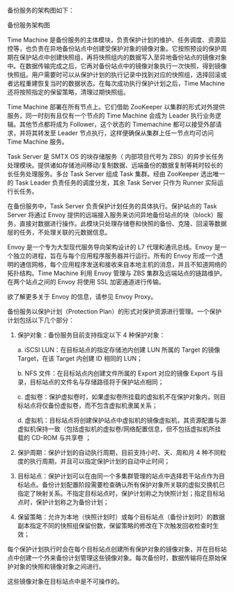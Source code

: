 <?xml version="1.0" encoding="UTF-8"?><?workdir /C:\Users\Admin\AppData\Local\Temp\temp20190704203527025?><?workdir-uri file:/C:/Users/Admin/AppData/Local/Temp/temp20190704203527025/?><?path2project ..\..\..\?><?path2project-uri ../../../?><?path2rootmap-uri ../../../?><topic xmlns:ditaarch="http://dita.oasis-open.org/architecture/2005/" xmlns:dita-ot="http://dita-ot.sourceforge.net/ns/201007/dita-ot" class="- topic/topic " ditaarch:DITAArchVersion="1.2" domains="(topic hi-d) (topic ut-d) (topic indexing-d) (topic hazard-d) (topic abbrev-d) (topic pr-d) (topic sw-d) (topic ui-d)" id="架构与核心组件" xtrf="file:/d:/safehaven/content/concepts/backup-service-white-paper/架构与核心组件.md" xtrc="topic:1;182:3"><title class="- topic/title " xtrf="file:/d:/safehaven/content/concepts/backup-service-white-paper/架构与核心组件.md" xtrc="title:1;182:3">架构与核心组件</title><body class="- topic/body " xtrf="file:/d:/safehaven/content/concepts/backup-service-white-paper/架构与核心组件.md" xtrc="body:1;182:3"><p class="- topic/p " xtrf="file:/d:/safehaven/content/concepts/backup-service-white-paper/架构与核心组件.md" xtrc="p:1;182:3">备份服务的架构图如下：</p><image class="- topic/image " href="f87caa271d496a4986947cfc7bf4bfca419fa0a5.jpg" placement="break" xtrf="file:/d:/safehaven/content/concepts/backup-service-white-paper/架构与核心组件.md" xtrc="image:1;182:3"><alt class="- topic/alt " xtrf="file:/d:/safehaven/content/concepts/backup-service-white-paper/架构与核心组件.md" xtrc="alt:1;182:3">备份服务架构图</alt></image></body><topic class="- topic/topic " ditaarch:DITAArchVersion="1.2" domains="(topic hi-d) (topic ut-d) (topic indexing-d) (topic hazard-d) (topic abbrev-d) (topic pr-d) (topic sw-d) (topic ui-d)" id="time-machine" xtrf="file:/d:/safehaven/content/concepts/backup-service-white-paper/架构与核心组件.md" xtrc="topic:2;182:3"><title class="- topic/title " xtrf="file:/d:/safehaven/content/concepts/backup-service-white-paper/架构与核心组件.md" xtrc="title:2;182:3">Time Machine</title><body class="- topic/body " xtrf="file:/d:/safehaven/content/concepts/backup-service-white-paper/架构与核心组件.md" xtrc="body:2;182:3"><p class="- topic/p " xtrf="file:/d:/safehaven/content/concepts/backup-service-white-paper/架构与核心组件.md" xtrc="p:2;182:3">Time Machine 是备份服务的主体模块，负责保护计划的维护、任务调度、资源监控等，也负责在异地备份站点中创建受保护对象的镜像对象。它按照预设的保护周期在保护站点中创建快照组，再将快照组内的数据写入至异地备份站点的镜像对象中。在数据传输完成之后，它再对备份站点中的镜像对象执行一次快照，得到镜像快照组。用户需要时可以从保护计划的执行记录中找到对应的快照组，选择回滚或者远程重建恢复当时的数据状态。在每次成功执行保护计划之后，Time Machine 还将按照指定的保留策略，清理过期快照组。</p><p class="- topic/p " xtrf="file:/d:/safehaven/content/concepts/backup-service-white-paper/架构与核心组件.md" xtrc="p:3;182:3">Time Machine 部署在所有节点上。它们借助 ZooKeeper 以集群的形式对外提供服务，同一时刻有且仅有一个节点的 Time Machine 会成为 Leader 执行业务逻辑。其他节点都将成为 Follower，这个状态的 Timemachine 都可以接受外部请求，并将其转发至 Leader 节点执行，这样便确保从集群上任一节点均可访问 Time Machine 服务。</p></body></topic><topic class="- topic/topic " ditaarch:DITAArchVersion="1.2" domains="(topic hi-d) (topic ut-d) (topic indexing-d) (topic hazard-d) (topic abbrev-d) (topic pr-d) (topic sw-d) (topic ui-d)" id="task-server" xtrf="file:/d:/safehaven/content/concepts/backup-service-white-paper/架构与核心组件.md" xtrc="topic:3;182:3"><title class="- topic/title " xtrf="file:/d:/safehaven/content/concepts/backup-service-white-paper/架构与核心组件.md" xtrc="title:3;182:3">Task Server</title><body class="- topic/body " xtrf="file:/d:/safehaven/content/concepts/backup-service-white-paper/架构与核心组件.md" xtrc="body:3;182:3"><p class="- topic/p " xtrf="file:/d:/safehaven/content/concepts/backup-service-white-paper/架构与核心组件.md" xtrc="p:4;182:3">Task Server 是 SMTX OS 的块存储服务（ 内部项目代号为 ZBS）的异步长任务处理模块。提供诸如存储池间移动/复制数据、远端备份的数据复制等耗时较长的长任务处理服务。多台 Task Server 组成 Task 集群。经由 ZooKeeper 选出唯一的 Task Leader 负责任务的调度分发，其余 Task Server 只作为 Runner 实际运行长任务。</p><p class="- topic/p " xtrf="file:/d:/safehaven/content/concepts/backup-service-white-paper/架构与核心组件.md" xtrc="p:5;182:3">在备份服务中，Task Server 负责保护计划任务的具体执行。保护站点的 Task Server 将通过 Envoy 提供的远端接入服务来访问异地备份站点的块（block）服务，直接对数据进行操作。此模块只处理存储卷和快照的备份、克隆、回滚等数据层的任务，不处理关联的元数据信息。</p></body></topic><topic class="- topic/topic " ditaarch:DITAArchVersion="1.2" domains="(topic hi-d) (topic ut-d) (topic indexing-d) (topic hazard-d) (topic abbrev-d) (topic pr-d) (topic sw-d) (topic ui-d)" id="envoy" xtrf="file:/d:/safehaven/content/concepts/backup-service-white-paper/架构与核心组件.md" xtrc="topic:4;182:3"><title class="- topic/title " xtrf="file:/d:/safehaven/content/concepts/backup-service-white-paper/架构与核心组件.md" xtrc="title:4;182:3">Envoy</title><body class="- topic/body " xtrf="file:/d:/safehaven/content/concepts/backup-service-white-paper/架构与核心组件.md" xtrc="body:4;182:3"><p class="- topic/p " xtrf="file:/d:/safehaven/content/concepts/backup-service-white-paper/架构与核心组件.md" xtrc="p:6;182:3">Envoy 是一个专为大型现代服务导向架构设计的 L7 代理和通讯总线。Envoy 是一个独立的进程，旨在与每个应用程序服务器并行运行。所有的 Envoy 形成一个透明的通信网格，每个应用程序发送和接收来自本地主机的消息，并且不知道网络的拓扑结构。Time Machine 利用 Envoy 管理与 ZBS 集群及远端站点的链路维护。在两个站点之间的 Envoy 将使用 SSL 加密通道进行传输。</p><p class="- topic/p " xtrf="file:/d:/safehaven/content/concepts/backup-service-white-paper/架构与核心组件.md" xtrc="p:7;182:3">欲了解更多关于 Envoy 的信息，请参见 <xref class="- topic/xref " href="https://www.envoyproxy.io/" format="html" scope="external" xtrf="file:/d:/safehaven/content/concepts/backup-service-white-paper/架构与核心组件.md" xtrc="xref:1;182:3">Envoy Proxy</xref>。</p></body></topic><topic class="- topic/topic " ditaarch:DITAArchVersion="1.2" domains="(topic hi-d) (topic ut-d) (topic indexing-d) (topic hazard-d) (topic abbrev-d) (topic pr-d) (topic sw-d) (topic ui-d)" id="保护计划" xtrf="file:/d:/safehaven/content/concepts/backup-service-white-paper/架构与核心组件.md" xtrc="topic:5;182:3"><title class="- topic/title " xtrf="file:/d:/safehaven/content/concepts/backup-service-white-paper/架构与核心组件.md" xtrc="title:5;182:3">保护计划</title><body class="- topic/body " xtrf="file:/d:/safehaven/content/concepts/backup-service-white-paper/架构与核心组件.md" xtrc="body:5;182:3"><p class="- topic/p " xtrf="file:/d:/safehaven/content/concepts/backup-service-white-paper/架构与核心组件.md" xtrc="p:8;182:3">备份服务以保护计划（Protection Plan）的形式对保护资源进行管理。一个保护计划包括以下几个部分：</p><ol class="- topic/ol " xtrf="file:/d:/safehaven/content/concepts/backup-service-white-paper/架构与核心组件.md" xtrc="ol:1;182:3"><li class="- topic/li " xtrf="file:/d:/safehaven/content/concepts/backup-service-white-paper/架构与核心组件.md" xtrc="li:1;182:3"><p class="- topic/p " xtrf="file:/d:/safehaven/content/concepts/backup-service-white-paper/架构与核心组件.md" xtrc="p:9;182:3">保护对象：备份服务目前支持指定以下 4 种保护对象：</p><p class="- topic/p " xtrf="file:/d:/safehaven/content/concepts/backup-service-white-paper/架构与核心组件.md" xtrc="p:10;182:3">a.  iSCSI LUN：在目标站点的指定存储池内创建 LUN 所属的 Target 的镜像 Target，在该 Target 内创建 ID 相同的 LUN；</p><p class="- topic/p " xtrf="file:/d:/safehaven/content/concepts/backup-service-white-paper/架构与核心组件.md" xtrc="p:11;182:3">b.  NFS 文件：在目标站点内创建文件所属的 Export 对应的镜像 Export 与目录，目标站点的文件名与存储路径将于保护站点相同；</p><p class="- topic/p " xtrf="file:/d:/safehaven/content/concepts/backup-service-white-paper/架构与核心组件.md" xtrc="p:12;182:3">c.  虚拟卷：保护虚拟卷时，如果虚拟卷所挂载的虚拟机不在保护对象内，则目标站点将仅备份虚拟卷，而不包含虚拟机隶属关系；</p><p class="- topic/p " xtrf="file:/d:/safehaven/content/concepts/backup-service-white-paper/架构与核心组件.md" xtrc="p:13;182:3">d.  虚拟机：目标站点将创建保护站点中虚拟机的镜像虚拟机，其资源配置与源虚拟机保持一致（包括虚拟机的虚拟卷/网络配置信息，但不包括虚拟机所挂载的 CD-ROM 与共享卷 ；</p></li><li class="- topic/li " xtrf="file:/d:/safehaven/content/concepts/backup-service-white-paper/架构与核心组件.md" xtrc="li:2;182:3"><p class="- topic/p " xtrf="file:/d:/safehaven/content/concepts/backup-service-white-paper/架构与核心组件.md" xtrc="p:14;182:3">保护周期：保护计划的自动执行周期，目前支持小时、天、周和月 4 种不同粒度的执行周期，并且可以指定保护计划的自动中止时间；</p></li><li class="- topic/li " xtrf="file:/d:/safehaven/content/concepts/backup-service-white-paper/架构与核心组件.md" xtrc="li:3;182:3"><p class="- topic/p " xtrf="file:/d:/safehaven/content/concepts/backup-service-white-paper/架构与核心组件.md" xtrc="p:15;182:3">目标站点：保护计划可以在由同一个多集群管理的站点中选择若干站点作为目标站点。备份计划配置阶段需要检查确认所有保护对象所关联的虚拟交换机已指定了映射关系。不指定目标站点时，保护计划称之为快照计划；指定目标站点时，保护计划称之为备份计划；</p></li><li class="- topic/li " xtrf="file:/d:/safehaven/content/concepts/backup-service-white-paper/架构与核心组件.md" xtrc="li:4;182:3"><p class="- topic/p " xtrf="file:/d:/safehaven/content/concepts/backup-service-white-paper/架构与核心组件.md" xtrc="p:16;182:3">保留策略：允许为本地（快照计划时）或每个目标站点（备份计划时）的数据副本指定不同的快照组保留份数，保留策略的修改在下次触发回收检查时生效；</p></li></ol><p class="- topic/p " xtrf="file:/d:/safehaven/content/concepts/backup-service-white-paper/架构与核心组件.md" xtrc="p:17;182:3">每个保护计划执行时会在每个目标站点创建所有保护对象的镜像对象，并在目标站点中创建一个外来备份计划管理这些镜像对象。每次备份时，数据传输将在原始保护对象的快照和镜像对象之间进行。</p><p class="- topic/p " xtrf="file:/d:/safehaven/content/concepts/backup-service-white-paper/架构与核心组件.md" xtrc="p:18;182:3">这些镜像对象在目标站点中是不可操作的。</p></body></topic></topic>